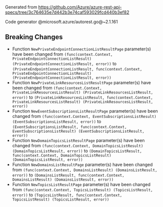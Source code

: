 Generated from https://github.com/Azure/azure-rest-api-specs/tree/3c764635e7d442b3e74caf593029fcd440b3ef82

Code generator @microsoft.azure/autorest.go@~2.1.161

## Breaking Changes

- Function `NewPrivateEndpointConnectionListResultPage` parameter(s) have been changed from `(func(context.Context, PrivateEndpointConnectionListResult) (PrivateEndpointConnectionListResult, error))` to `(PrivateEndpointConnectionListResult, func(context.Context, PrivateEndpointConnectionListResult) (PrivateEndpointConnectionListResult, error))`
- Function `NewPrivateLinkResourcesListResultPage` parameter(s) have been changed from `(func(context.Context, PrivateLinkResourcesListResult) (PrivateLinkResourcesListResult, error))` to `(PrivateLinkResourcesListResult, func(context.Context, PrivateLinkResourcesListResult) (PrivateLinkResourcesListResult, error))`
- Function `NewEventSubscriptionsListResultPage` parameter(s) have been changed from `(func(context.Context, EventSubscriptionsListResult) (EventSubscriptionsListResult, error))` to `(EventSubscriptionsListResult, func(context.Context, EventSubscriptionsListResult) (EventSubscriptionsListResult, error))`
- Function `NewDomainTopicsListResultPage` parameter(s) have been changed from `(func(context.Context, DomainTopicsListResult) (DomainTopicsListResult, error))` to `(DomainTopicsListResult, func(context.Context, DomainTopicsListResult) (DomainTopicsListResult, error))`
- Function `NewDomainsListResultPage` parameter(s) have been changed from `(func(context.Context, DomainsListResult) (DomainsListResult, error))` to `(DomainsListResult, func(context.Context, DomainsListResult) (DomainsListResult, error))`
- Function `NewTopicsListResultPage` parameter(s) have been changed from `(func(context.Context, TopicsListResult) (TopicsListResult, error))` to `(TopicsListResult, func(context.Context, TopicsListResult) (TopicsListResult, error))`
